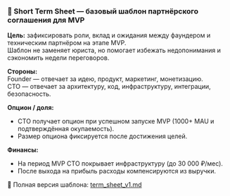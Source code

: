 ### 🧾 Short Term Sheet — базовый шаблон партнёрского соглашения для MVP

**Цель:** зафиксировать роли, вклад и ожидания между фаундером и техническим партнёром на этапе MVP.  
Шаблон не заменяет юриста, но помогает избежать недопонимания и сэкономить недели переговоров.  

**Стороны:**  
Founder — отвечает за идею, продукт, маркетинг, монетизацию.  
CTO — отвечает за архитектуру, код, инфраструктуру, интеграции, безопасность.

**Опцион / доля:**  
- CTO получает опцион при успешном запуске MVP (1000+ MAU и подтверждённая окупаемость).  
- Размер опциона фиксируется после достижения целей.  

**Финансы:**  
- На период MVP CTO покрывает инфраструктуру (до 30 000 ₽/мес).  
- После выхода на прибыль расходы компенсируются из выручки.  

📄 Полная версия шаблона: [term_sheet_v1.md](term_sheet_v1.md)
